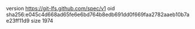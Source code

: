 version https://git-lfs.github.com/spec/v1
oid sha256:e045c4d668ad65fe6e6bd764b8edb691dd0f669faa2782aaeb10b7ae23ff11d9
size 1974
